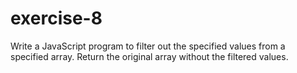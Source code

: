 # exercise-8
Write a JavaScript program to filter out the specified values from a specified array. Return the original array without the filtered values.
